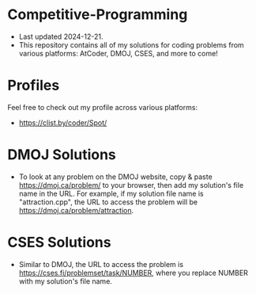 # Competitive-Programming
- Last updated 2024-12-21.
- This repository contains all of my solutions for coding problems from various platforms: AtCoder, DMOJ, CSES, and more to come!
# Profiles
Feel free to check out my profile across various platforms:
- https://clist.by/coder/Spot/
# DMOJ Solutions
- To look at any problem on the DMOJ website, copy & paste https://dmoj.ca/problem/ to your browser, then add my solution's file name in the URL. For example, if my solution file name is "attraction.cpp", the URL to access the problem will be https://dmoj.ca/problem/attraction.
# CSES Solutions
- Similar to DMOJ, the URL to access the problem is https://cses.fi/problemset/task/NUMBER, where you replace NUMBER with my solution's file name.
